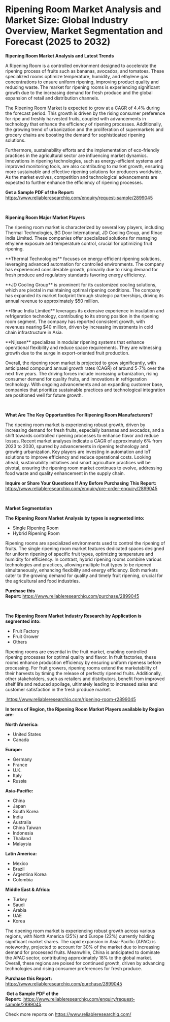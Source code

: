 <p><h1>Ripening Room Market Analysis and Market Size: Global Industry Overview, Market Segmentation and Forecast (2025 to 2032)</h1></p><p><strong>Ripening Room Market Analysis and Latest Trends</strong></p>
<p><p>A Ripening Room is a controlled environment designed to accelerate the ripening process of fruits such as bananas, avocados, and tomatoes. These specialized rooms optimize temperature, humidity, and ethylene gas concentrations to ensure uniform ripening, improving product quality and reducing waste. The market for ripening rooms is experiencing significant growth due to the increasing demand for fresh produce and the global expansion of retail and distribution channels.</p><p>The Ripening Room Market is expected to grow at a CAGR of 4.4% during the forecast period. This growth is driven by the rising consumer preference for ripe and freshly harvested fruits, coupled with advancements in technology that enhance the efficiency of ripening processes. Additionally, the growing trend of urbanization and the proliferation of supermarkets and grocery chains are boosting the demand for sophisticated ripening solutions.</p><p>Furthermore, sustainability efforts and the implementation of eco-friendly practices in the agricultural sector are influencing market dynamics. Innovations in ripening technologies, such as energy-efficient systems and improved monitoring tools, are also contributing to market growth, ensuring more sustainable and effective ripening solutions for producers worldwide. As the market evolves, competition and technological advancements are expected to further enhance the efficiency of ripening processes.</p></p>
<p><strong>Get a Sample PDF of the Report:&nbsp;</strong> <a href="https://www.reliableresearchiq.com/enquiry/request-sample/2899045?utm_campaign=3058&utm_medium=2&utm_source=Github&utm_content=ia&utm_term=15032025&utm_id=ripening-room">https://www.reliableresearchiq.com/enquiry/request-sample/2899045</a></p>
<p>&nbsp;</p>
<p><strong>Ripening Room Major Market Players</strong></p>
<p><p>The ripening room market is characterized by several key players, including Thermal Technologies, BG Door International, JD Cooling Group, and Rinac India Limited. These companies offer specialized solutions for managing ethylene exposure and temperature control, crucial for optimizing fruit ripening.</p><p>**Thermal Technologies** focuses on energy-efficient ripening solutions, leveraging advanced automation for controlled environments. The company has experienced considerable growth, primarily due to rising demand for fresh produce and regulatory standards favoring energy efficiency.</p><p>**JD Cooling Group** is prominent for its customized cooling solutions, which are pivotal in maintaining optimal ripening conditions. The company has expanded its market footprint through strategic partnerships, driving its annual revenue to approximately $50 million.</p><p>**Rinac India Limited** leverages its extensive experience in insulation and refrigeration technology, contributing to its strong position in the ripening room segment. The company has reported consistent growth, with revenues nearing $40 million, driven by increasing investments in cold chain infrastructure in Asia.</p><p>**Nijssen** specializes in modular ripening systems that enhance operational flexibility and reduce space requirements. They are witnessing growth due to the surge in export-oriented fruit production.</p><p>Overall, the ripening room market is projected to grow significantly, with anticipated compound annual growth rates (CAGR) of around 5-7% over the next five years. The driving forces include increasing urbanization, rising consumer demand for quality fruits, and innovations in refrigeration technology. With ongoing advancements and an expanding customer base, companies that prioritize sustainable practices and technological integration are positioned well for future growth.</p></p>
<p>&nbsp;</p>
<p><strong>What Are The Key Opportunities For Ripening Room Manufacturers?</strong></p>
<p><p>The ripening room market is experiencing robust growth, driven by increasing demand for fresh fruits, especially bananas and avocados, and a shift towards controlled ripening processes to enhance flavor and reduce losses. Recent market analyses indicate a CAGR of approximately 6% from 2023 to 2030, spurred by advancements in ripening technology and growing urbanization. Key players are investing in automation and IoT solutions to improve efficiency and reduce operational costs. Looking ahead, sustainability initiatives and smart agriculture practices will be pivotal, ensuring the ripening room market continues to evolve, addressing food waste and quality enhancement in the supply chain.</p></p>
<p><strong>Inquire or Share Your Questions If Any Before Purchasing This Report:</strong> <a href="https://www.reliableresearchiq.com/enquiry/pre-order-enquiry/2899045?utm_campaign=3058&utm_medium=2&utm_source=Github&utm_content=ia&utm_term=15032025&utm_id=ripening-room">https://www.reliableresearchiq.com/enquiry/pre-order-enquiry/2899045</a></p>
<p>&nbsp;</p>
<p><strong>Market Segmentation</strong></p>
<p><strong>The Ripening Room Market Analysis by types is segmented into:</strong></p>
<p><ul><li>Single Ripening Room</li><li>Hybrid Ripening Room</li></ul></p>
<p><p>Ripening rooms are specialized environments used to control the ripening of fruits. The single ripening room market features dedicated spaces designed for uniform ripening of specific fruit types, optimizing temperature and humidity for efficiency. In contrast, hybrid ripening rooms combine various technologies and practices, allowing multiple fruit types to be ripened simultaneously, enhancing flexibility and energy efficiency. Both markets cater to the growing demand for quality and timely fruit ripening, crucial for the agricultural and food industries.</p></p>
<p><strong>Purchase this Report:&nbsp;</strong><a href="https://www.reliableresearchiq.com/purchase/2899045?utm_campaign=3058&utm_medium=2&utm_source=Github&utm_content=ia&utm_term=15032025&utm_id=ripening-room">https://www.reliableresearchiq.com/purchase/2899045</a></p>
<p>&nbsp;</p>
<p><strong>The Ripening Room Market Industry Research by Application is segmented into:</strong></p>
<p><ul><li>Fruit Factory</li><li>Fruit Grower</li><li>Others</li></ul></p>
<p><p>Ripening rooms are essential in the fruit market, enabling controlled ripening processes for optimal quality and flavor. In fruit factories, these rooms enhance production efficiency by ensuring uniform ripeness before processing. For fruit growers, ripening rooms extend the marketability of their harvests by timing the release of perfectly ripened fruits. Additionally, other stakeholders, such as retailers and distributors, benefit from improved shelf life and reduced spoilage, ultimately leading to increased sales and customer satisfaction in the fresh produce market.</p></p>
<p><a href="https://www.reliableresearchiq.com/ripening-room-r2899045?utm_campaign=3058&utm_medium=2&utm_source=Github&utm_content=ia&utm_term=15032025&utm_id=ripening-room">&nbsp;https://www.reliableresearchiq.com/ripening-room-r2899045</a></p>
<p><strong>In terms of Region, the Ripening Room Market Players available by Region are:</strong></p>
<p>
    <p> <strong> North America: </strong>
        <ul>
            <li>United States</li>
            <li>Canada</li>
        </ul>
        </p> 
    <p> <strong> Europe: </strong>
        <ul>
            <li>Germany</li>
            <li>France</li>
            <li>U.K.</li>
            <li>Italy</li>
            <li>Russia</li>
        </ul>
        </p> 
    <p> <strong> Asia-Pacific: </strong>
        <ul>
            <li>China</li>
            <li>Japan</li>
            <li>South Korea</li>
            <li>India</li>
            <li>Australia</li>
            <li>China Taiwan</li>
            <li>Indonesia</li>
            <li>Thailand</li>
            <li>Malaysia</li>
        </ul>
        </p> 
    <p> <strong> Latin America: </strong>
        <ul>
            <li>Mexico</li>
            <li>Brazil</li>
            <li>Argentina Korea</li>
            <li>Colombia</li>
        </ul>
        </p> 
    <p> <strong> Middle East & Africa: </strong>
        <ul>
            <li>Turkey</li>
            <li>Saudi</li>
            <li>Arabia</li>
            <li>UAE</li>
            <li>Korea</li>
        </ul>
    </p>
    </p>
<p><p>The ripening room market is experiencing robust growth across various regions, with North America (25%) and Europe (22%) currently holding significant market shares. The rapid expansion in Asia-Pacific (APAC) is noteworthy, projected to account for 30% of the market due to increasing demand for processed fruits. Meanwhile, China is anticipated to dominate the APAC sector, contributing approximately 18% to the global market. Overall, these regions are poised for continued growth, driven by advancing technologies and rising consumer preferences for fresh produce.</p></p>
<p><strong>Purchase this Report: </strong><a href="https://www.reliableresearchiq.com/purchase/2899045?utm_campaign=3058&utm_medium=2&utm_source=Github&utm_content=ia&utm_term=15032025&utm_id=ripening-room">https://www.reliableresearchiq.com/purchase/2899045</a></p>
<p>&nbsp;<strong>Get a Sample PDF of the Report:&nbsp;&nbsp;</strong><a href="https://www.reliableresearchiq.com/enquiry/request-sample/2899045?utm_campaign=3058&utm_medium=2&utm_source=Github&utm_content=ia&utm_term=15032025&utm_id=ripening-room">https://www.reliableresearchiq.com/enquiry/request-sample/2899045</a></p>
<p><strong></strong></p>
<p>Check more reports on <a href="https://www.reliableresearchiq.com/?utm_campaign=3058&utm_medium=2&utm_source=Github&utm_content=ia&utm_term=15032025&utm_id=ripening-room">https://www.reliableresearchiq.com/</a></p>